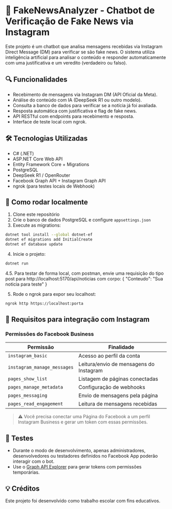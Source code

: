 # 🤖 FakeNewsAnalyzer - Chatbot de Verificação de Fake News via Instagram

Este projeto é um chatbot que analisa mensagens recebidas via Instagram Direct Message (DM) para verificar se são fake news. O sistema utiliza inteligência artificial para analisar o conteúdo e responder automaticamente com uma justificativa e um veredito (verdadeiro ou falso).

## 🔍 Funcionalidades

- Recebimento de mensagens via Instagram DM (API Oficial da Meta).
- Análise do conteúdo com IA (DeepSeek R1 ou outro modelo).
- Consulta a banco de dados para verificar se a notícia já foi avaliada.
- Resposta automática com justificativa e flag de fake news.
- API RESTful com endpoints para recebimento e resposta.
- Interface de teste local com ngrok.

## 🛠️ Tecnologias Utilizadas

- C# (.NET)
- ASP.NET Core Web API
- Entity Framework Core + Migrations
- PostgreSQL
- DeepSeek R1 / OpenRouter
- Facebook Graph API + Instagram Graph API
- ngrok (para testes locais de Webhook)

## 🚀 Como rodar localmente

1. Clone este repositório
2. Crie o banco de dados PostgreSQL e configure `appsettings.json`
3. Execute as migrations:

```bash
dotnet tool install --global dotnet-ef
dotnet ef migrations add InitialCreate
dotnet ef database update
```

4. Inicie o projeto:

```bash
dotnet run
```

4.5. Para testar de forma local, com postman, envie uma requisição do tipo post para http://localhost:5170/api/noticias com corpo:
{
    "Conteudo": "Sua noticia para teste"
}

5. Rode o ngrok para expor seu localhost:

```bash
ngrok http https://localhost:porta
```

## 📲 Requisitos para integração com Instagram

### Permissões do Facebook Business

| Permissão | Finalidade |
|----------|------------|
| `instagram_basic` | Acesso ao perfil da conta |
| `instagram_manage_messages` | Leitura/envio de mensagens do Instagram |
| `pages_show_list` | Listagem de páginas conectadas |
| `pages_manage_metadata` | Configuração de webhooks |
| `pages_messaging` | Envio de mensagens pela página |
| `pages_read_engagement` | Leitura de mensagens recebidas |

> ⚠️ Você precisa conectar uma Página do Facebook a um perfil Instagram Business e gerar um token com essas permissões.

## 🧪 Testes

- Durante o modo de desenvolvimento, apenas administradores, desenvolvedores ou testadores definidos no Facebook App poderão interagir com o bot.
- Use o [Graph API Explorer](https://developers.facebook.com/tools/explorer/) para gerar tokens com permissões temporárias.

## 💡 Créditos

Este projeto foi desenvolvido como trabalho escolar com fins educativos.
